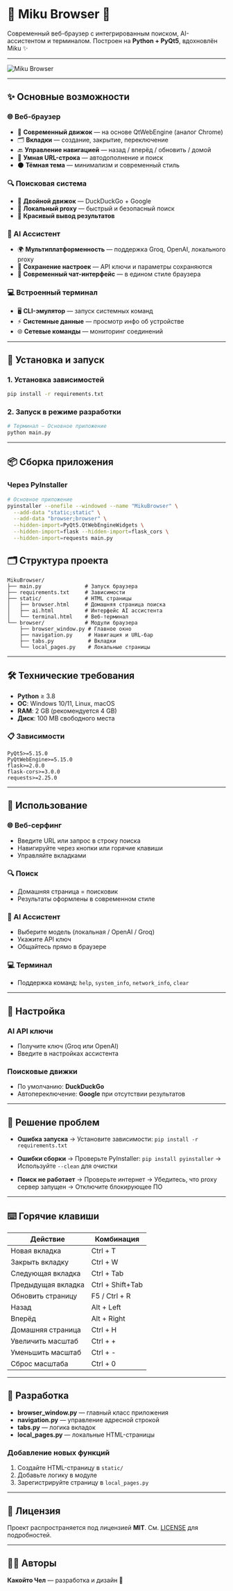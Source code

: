 # 🌸 **Miku Browser** 🌸

Современный веб-браузер с интегрированным поиском, AI-ассистентом и терминалом.
Построен на **Python + PyQt5**, вдохновлён Miku ✨

---

![Miku Browser](https://i0.wp.com/www.vocaloidism.com/wp-content/uploads/2012/04/mg-miku.png?resize=500%2C232)


---

## ✨ Основные возможности

### 🌐 Веб-браузер

* 🚀 **Современный движок** — на основе QtWebEngine (аналог Chrome)
* 🗂️ **Вкладки** — создание, закрытие, переключение
* 🔙 **Управление навигацией** — назад / вперёд / обновить / домой
* 🧠 **Умная URL-строка** — автодополнение и поиск
* 🌑 **Тёмная тема** — минимализм и современный стиль

### 🔍 Поисковая система

* 🔄 **Двойной движок** — DuckDuckGo + Google
* 🔐 **Локальный proxy** — быстрый и безопасный поиск
* 🎨 **Красивый вывод результатов**

### 🤖 AI Ассистент

* 🌍 **Мультиплатформенность** — поддержка Groq, OpenAI, локального proxy
* 💾 **Сохранение настроек** — API ключи и параметры сохраняются
* 💬 **Современный чат-интерфейс** — в едином стиле браузера

### 💻 Встроенный терминал

* 🖥️ **CLI-эмулятор** — запуск системных команд
* ⚡ **Системные данные** — просмотр инфо об устройстве
* 🌐 **Сетевые команды** — мониторинг соединений

---

## 🚀 Установка и запуск

### 1. Установка зависимостей

```bash
pip install -r requirements.txt
```

### 2. Запуск в режиме разработки

```bash
# Терминал — Основное приложение
python main.py
```

---

## 📦 Сборка приложения

### Через PyInstaller

```bash
# Основное приложение
pyinstaller --onefile --windowed --name "MikuBrowser" \
  --add-data "static;static" \
  --add-data "browser;browser" \
  --hidden-import=PyQt5.QtWebEngineWidgets \
  --hidden-import=flask --hidden-import=flask_cors \
  --hidden-import=requests main.py

```
## 🗂️ Структура проекта

```
MikuBrowser/
├── main.py              # Запуск браузера
├── requirements.txt     # Зависимости
├── static/              # HTML страницы
│   ├── browser.html     # Домашняя страница поиска
│   ├── ai.html          # Интерфейс AI ассистента
│   └── terminal.html    # Веб-терминал
└── browser/             # Модули браузера
    ├── browser_window.py # Главное окно
    ├── navigation.py     # Навигация и URL-бар
    ├── tabs.py           # Вкладки
    └── local_pages.py    # Локальные страницы
```

---

## 🛠️ Технические требования

* **Python** ≥ 3.8
* **ОС**: Windows 10/11, Linux, macOS
* **RAM**: 2 GB (рекомендуется 4 GB)
* **Диск**: 100 MB свободного места

### 📋 Зависимости

```
PyQt5>=5.15.0
PyQtWebEngine>=5.15.0
flask>=2.0.0
flask-cors>=3.0.0
requests>=2.25.0
```

---

## 🎯 Использование

### 🌐 Веб-серфинг

* Введите URL или запрос в строку поиска
* Навигируйте через кнопки или горячие клавиши
* Управляйте вкладками

### 🔍 Поиск

* Домашняя страница = поисковик
* Результаты оформлены в современном стиле

### 🤖 AI Ассистент

* Выберите модель (локальная / OpenAI / Groq)
* Укажите API ключ
* Общайтесь прямо в браузере

### 💻 Терминал

* Поддержка команд: `help`, `system_info`, `network_info`, `clear`

---

## 🔧 Настройка

### AI API ключи

* Получите ключ (Groq или OpenAI)
* Введите в настройках ассистента

### Поисковые движки

* По умолчанию: **DuckDuckGo**
* Автопереключение: **Google** при отсутствии результатов

---

## 🐛 Решение проблем

* **Ошибка запуска**
  → Установите зависимости: `pip install -r requirements.txt`

* **Ошибки сборки**
  → Проверьте PyInstaller: `pip install pyinstaller`
  → Используйте `--clean` для очистки

* **Поиск не работает**
  → Проверьте интернет
  → Убедитесь, что proxy сервер запущен
  → Отключите блокирующее ПО

---

## ⌨️ Горячие клавиши

| Действие           | Комбинация       |
| ------------------ | ---------------- |
| Новая вкладка      | Ctrl + T         |
| Закрыть вкладку    | Ctrl + W         |
| Следующая вкладка  | Ctrl + Tab       |
| Предыдущая вкладка | Ctrl + Shift+Tab |
| Обновить страницу  | F5 / Ctrl + R    |
| Назад              | Alt + Left       |
| Вперёд             | Alt + Right      |
| Домашняя страница  | Ctrl + H         |
| Увеличить масштаб  | Ctrl + +         |
| Уменьшить масштаб  | Ctrl + -         |
| Сброс масштаба     | Ctrl + 0         |

---

## 🤝 Разработка

* **browser_window.py** — главный класс приложения
* **navigation.py** — управление адресной строкой
* **tabs.py** — логика вкладок
* **local_pages.py** — локальные HTML-страницы

### Добавление новых функций

1. Создайте HTML-страницу в `static/`
2. Добавьте логику в модуле
3. Зарегистрируйте страницу в `local_pages.py`

---

## 📄 Лицензия

Проект распространяется под лицензией **MIT**.
См. [LICENSE](LICENSE) для подробностей.

---

## 👨‍💻 Авторы

**Какойто Чел** — разработка и дизайн 🌸
